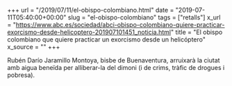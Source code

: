 +++
url = "/2019/07/11/el-obispo-colombiano.html"
date = "2019-07-11T05:40:00+00:00"
slug = "el-obispo-colombiano"
tags = ["retalls"]
x_url = "https://www.abc.es/sociedad/abci-obispo-colombiano-quiere-practicar-exorcismo-desde-helicoptero-201907101451_noticia.html"
title = "El obispo colombiano que quiere practicar un exorcismo desde un helicóptero"
x_source = ""
+++


Rubén Darío Jaramillo Montoya, bisbe de Buenaventura, arruixarà la ciutat amb aigua beneïda per alliberar-la del dimoni (i de crims, tràfic de drogues i pobresa).
